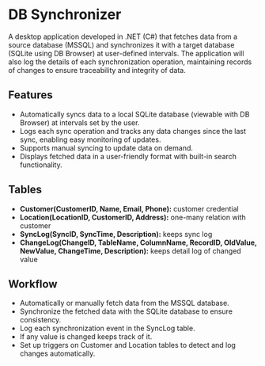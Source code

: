 # DB Synchronizer
A desktop application developed in .NET (C#) that fetches data from a source database (MSSQL) and synchronizes it with a target database (SQLite using DB Browser) at user-defined intervals. 
The application will also log the details of each synchronization operation, maintaining records of changes to ensure traceability and integrity of data.

## Features
- Automatically syncs data to a local SQLite database (viewable with DB Browser) at intervals set by the user.
- Logs each sync operation and tracks any data changes since the last sync, enabling easy monitoring of updates.
- Supports manual syncing to update data on demand.
- Displays fetched data in a user-friendly format with built-in search functionality.


## Tables 
- **Customer(CustomerID, Name, Email, Phone):** customer credential
- **Location(LocationID, CustomerID, Address):** one-many relation with customer
- **SyncLog(SyncID, SyncTime, Description):** keeps sync log
- **ChangeLog(ChangeID, TableName, ColumnName, RecordID, OldValue, NewValue, ChangeTime, Description):** keeps detail log of changed value


## Workflow
- Automatically or manually fetch data from the MSSQL database.
- Synchronize the fetched data with the SQLite database to ensure consistency.
- Log each synchronization event in the SyncLog table.
- If any value is changed keeps track of it.
- Set up triggers on Customer and Location tables to detect and log changes automatically.